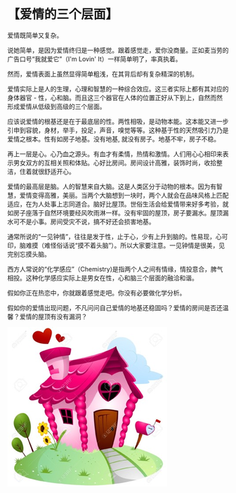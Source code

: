# 【爱情的三个层面】

爱情既简单又复杂。

说她简单，是因为爱情终归是一种感觉。跟着感觉走，爱你没商量。正如麦当劳的广告口号“我就爱它”（I'm Lovin' It）一样简单明了，率真执着。

然而，爱情表面上虽然显得简单粗浅，在其背后却有复杂精深的机制。

爱情实际上是人的生理，心理和智慧的一种综合效应。这三者实际上都有其对应的身体器官 - 性，心和脑。而且这三个器官在人体的位置正好从下到上，自然而然形成爱情从低级到高级的三个层面。

应该说爱情的根基还是在于最底层的性。两性相吸，是动物本能。这本能又进一步引申到容貌，身材，举手，投足，声音，嗅觉等等。这种基于性的天然吸引力乃是爱情之根本。性有如房子地基。没有地基, 就没有房子。地基不牢，房子不稳。

再上一层是心。心乃血之源头。有血才有柔情，热情和激情。人们用心心相印来表示男女双方的互相关照和体贴。心好比房间。房间设计高雅，装饰时尚，收拾整洁，住着就很舒适开心。

爱情的最高层是脑。人的智慧来自大脑。这是人类区分于动物的根本。因为有智慧，爱情变得高雅，美丽。当两个大脑想到一块时，两个人就会在品味风格上匹配适应，在为人处事上志同道合。脑好比屋顶。世俗生活会给爱情带来好多考验，就如房子座落于自然环境要经风吹雨淋一样。没有牢固的屋顶，房子要漏水。屋顶漏水可不是小事。房间受灾不说，搞不好还会损害地基。

通常所说的“一见钟情”，往往是发于性，止于心，少有上升到脑的。性易现，心可印，脑难摸（难怪俗话说“摸不着头脑”）。所以大家要注意。一见钟情是很美，见完别忘摸头脑。


西方人常说的“化学感应”（Chemistry)是指两个人之间有情缘，情投意合，脾气相投。这种化学感应实际上是男女在性，心和脑三个层面的融洽和谐。 

假如你正在热恋中，你就跟着感觉走吧。你没有必要做化学分析。

假如你的爱情出现问题，不凡问问自己爱情的地基还稳固吗？爱情的房间是否还温馨？爱情的屋顶有没有漏洞？

![](01.jpg)
